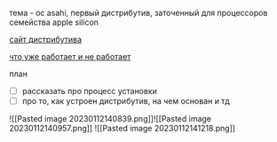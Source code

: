тема - ос asahi, первый дистрибутив, заточенный для процессоров семейства apple silicon

[сайт дистрибутива](https://asahilinux.org)

[что уже работает и не работает](https://asahilinux.org/2022/03/asahi-linux-alpha-release/#what-works)

план
- [ ] рассказать про процесс установки
- [ ] про то, как устроен дистрибутив, на чем основан и тд

![[Pasted image 20230112140839.png]]![[Pasted image 20230112140957.png]]
![[Pasted image 20230112141218.png]]